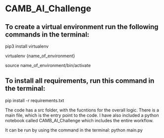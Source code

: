 # CAMB_AI_Challenge

## To create a virtual environment run the following commands in the terminal:

pip3 install virtualenv

virtualenv {name_of_environment}

source name_of_environment/bin/activate


## To install all requirements, run this command in the terminal:
pip install -r requirements.txt

The code has a src folder, with the fucntions for the overall logic. There is a main file, which is the entry point to the code. I have also included a python notebook called CAMB_AI_Challenge which includes the entire workflow.

It can be run by using the command in the terminal:
python main.py

